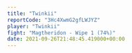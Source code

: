 ```yaml
---
title: "Twinkii"
reportCode: "3Hc4XwmG2gfLWJYZ"
player: "Twinkii"
fight: "Magtheridon - Wipe 1 (74%)"
date: 2021-09-26T21:48:45.419000+00:00
---
```

